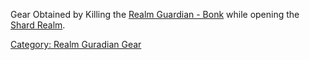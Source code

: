 Gear Obtained by Killing the [Realm Guardian -
Bonk](The_Enraged_Bonk "wikilink") while opening the [Shard
Realm](:Category:_Shard_Areas "wikilink").

[Category: Realm Guradian
Gear](Category:_Realm_Guradian_Gear "wikilink")
